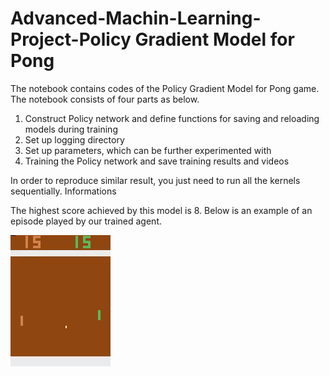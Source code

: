 # Advanced-Machin-Learning-Project-Policy Gradient Model for Pong
The notebook contains codes of the Policy Gradient Model for Pong game.
The notebook consists of four parts as below.
1. Construct Policy network and define functions for saving and reloading models during training
2. Set up logging directory
3. Set up parameters, which can be further experimented with
4. Training the Policy network and save training results and videos

In order to reproduce similar result, you just need to run all the kernels sequentially. Informations 

The highest score achieved by this model is 8.
Below is an example of an episode played by our trained agent.

![image](https://github.com/xiaorongY/Advanced-Machin-Learning-Project/blob/master/pg_reward%3D6.gif)
